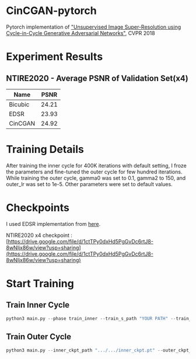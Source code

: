 # CinCGAN-pytorch

Pytorch implementation of ["Unsupervised Image Super-Resolution using Cycle-in-Cycle Generative Adversarial Networks"](https://openaccess.thecvf.com/content_cvpr_2018_workshops/w13/html/Yuan_Unsupervised_Image_Super-Resolution_CVPR_2018_paper.html), CVPR 2018

# **Experiment Results**


## NTIRE2020 - Average PSNR of Validation Set(x4)

|Name|PSNR|
|---|---|
|Bicubic|24.21|
|EDSR|23.93|
|CinCGAN|24.92|

# Training Details

After training the inner cycle for 400K iterations with default setting, I froze the parameters and fine-tuned the outer cycle for few hundred iterations. While training the outer cycle, gamma0 was set to 0.1, gamma2 to 150, and outer_lr was set to 1e-5. Other parameters were set to default values. 

# Checkpoints

I used EDSR implementation from [here](https://github.com/sanghyun-son/EDSR-PyTorch). 

NTIRE2020 x4 checkpoint : [https://drive.google.com/file/d/1ctTPy0dxHd5PgGvDc6rtJ8-8wNIjx86w/view?usp=sharing](https://drive.google.com/file/d/1ctTPy0dxHd5PgGvDc6rtJ8-8wNIjx86w/view?usp=sharing)

# Start Training

## Train Inner Cycle

```python
python3 main.py --phase train_inner --train_s_path "YOUR PATH" --train_t_path "YOUR PATH" --test_s_path "YOUR PATH" --test_t_path "YOUR PATH"
```

## Train Outer Cycle

```python
python3 main.py --inner_ckpt_path ".../.../inner_ckpt.pt" --outer_ckpt_path ".../.../EDSR_x4.pt"--phase train_outer --gamma0 0.1 --gamma2 150 --outer_lr 1e-5 --skip_inner True --train_s_path "YOUR PATH" --train_t_path "YOUR PATH" --test_s_path "YOUR PATH" --test_t_path "YOUR PATH"
```
